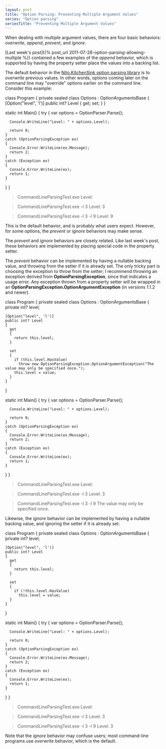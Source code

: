 ```yaml
---
layout: post
title: "Option Parsing: Preventing Multiple Argument Values"
series: "Option parsing"
seriesTitle: "Preventing Multiple Argument Values"
---
```

When dealing with multiple argument values, there are four basic behaviors: _overwrite_, _append_, _prevent_, and _ignore_.

[Last week's post]({% post_url 2011-07-28-option-parsing-allowing-multiple %}) contained a few examples of the _append_ behavior, which is supported by having the property setter place the values into a backing list.

The default behavior in the [Nito.KitchenSink option parsing library](http://nuget.org/List/Packages/Nito.KitchenSink.OptionParsing) is to _overwrite_ previous values. In other words, options coming later on the command line may "override" options earlier on the command line. Consider this example:

class Program
{
  private sealed class Options : OptionArgumentsBase
  {
    [Option("level", 'l')]
    public int? Level { get; set; }
  }

  static int Main()
  {
    try
    {
      var options = OptionParser.Parse<Options>();

      Console.WriteLine("Level: " + options.Level);

      return 0;
    }
    catch (OptionParsingException ex)
    {
      Console.Error.WriteLine(ex.Message);
      return 2;
    }
    catch (Exception ex)
    {
      Console.Error.WriteLine(ex);
      return 1;
    }
  }
}

> CommandLineParsingTest.exe
Level:

> CommandLineParsingTest.exe -l 3
Level: 3

> CommandLineParsingTest.exe -l 3 -l 9
Level: 9

This is the default behavior, and is probably what users expect. However, for some options, the _prevent_ or _ignore_ behaviors may make sense.

The _prevent_ and _ignore_ behaviors are closely related. Like last week's post, these behaviors are implemented by placing special code in the property setter.

The _prevent_ behavior can be implemented by having a nullable backing value, and throwing from the setter if it is already set. The only tricky part is choosing the exception to throw from the setter; I recommend throwing an exception derived from **OptionParsingException**, since that indicates a usage error. Any exception thrown from a property setter will be wrapped in an **OptionParsingException.OptionArgumentException** (in versions 1.1.2 and newer).

class Program
{
  private sealed class Options : OptionArgumentsBase
  {
    private int? level;

    [Option("level", 'l')]
    public int? Level
    {
      get
      {
        return this.level;
      }

      set
      {
        if (this.level.HasValue)
          throw new OptionParsingException.OptionArgumentException("The value may only be specified once.");
        this.level = value;
      }
    }
  }

  static int Main()
  {
    try
    {
      var options = OptionParser.Parse<Options>();

      Console.WriteLine("Level: " + options.Level);

      return 0;
    }
    catch (OptionParsingException ex)
    {
      Console.Error.WriteLine(ex.Message);
      return 2;
    }
    catch (Exception ex)
    {
      Console.Error.WriteLine(ex);
      return 1;
    }
  }
}

> CommandLineParsingTest.exe
Level:

> CommandLineParsingTest.exe -l 3
Level: 3

> CommandLineParsingTest.exe -l 3 -l 9
The value may only be specified once.

Likewise, the _ignore_ behavior can be implemented by having a nullable backing value, and ignoring the setter if it is already set:

class Program
{
  private sealed class Options : OptionArgumentsBase
  {
    private int? level;

    [Option("level", 'l')]
    public int? Level
    {
      get
      {
        return this.level;
      }

      set
      {
        if (!this.level.HasValue)
          this.level = value;
      }
    }
  }

  static int Main()
  {
    try
    {
      var options = OptionParser.Parse<Options>();

      Console.WriteLine("Level: " + options.Level);

      return 0;
    }
    catch (OptionParsingException ex)
    {
      Console.Error.WriteLine(ex.Message);
      return 2;
    }
    catch (Exception ex)
    {
      Console.Error.WriteLine(ex);
      return 1;
    }
  }
}

> CommandLineParsingTest.exe
Level:

> CommandLineParsingTest.exe -l 3
Level: 3

> CommandLineParsingTest.exe -l 3 -l 9
Level: 3

Note that the _ignore_ behavior may confuse users; most command-line programs use _overwrite_ behavior, which is the default.

